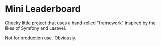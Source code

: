 # Mini Leaderboard

Cheeky little project that uses a hand-rolled "framework" inspired by the likes of Symfony and Laravel.

Not for production use. Obviously.
